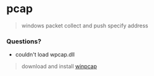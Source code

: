 # pcap
> windows packet collect and push specify address

### Questions?
- couldn't load wpcap.dll
> download and install [winpcap](www.winpcap.org)